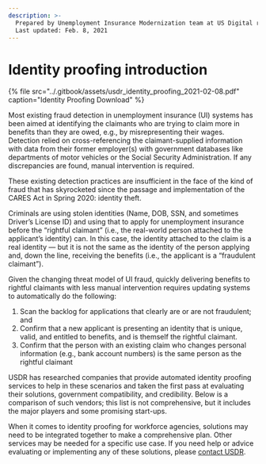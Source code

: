 ```yaml
---
description: >-
  Prepared by Unemployment Insurance Modernization team at US Digital response.
  Last updated: Feb. 8, 2021
---
```


# Identity proofing introduction

{% file src="../.gitbook/assets/usdr\_identity\_proofing\_2021-02-08.pdf" caption="Identity Proofing Download" %}

Most existing fraud detection in unemployment insurance \(UI\) systems has been aimed at identifying the claimants who are trying to claim more in benefits than they are owed, e.g., by misrepresenting their wages. Detection relied on cross-referencing the claimant-supplied information with data from their former employer\(s\) with government databases like departments of motor vehicles or the Social Security Administration. If any discrepancies are found, manual intervention is required.

These existing detection practices are insufficient in the face of the kind of fraud that has skyrocketed since the passage and implementation of the CARES Act in Spring 2020: identity theft.

Criminals are using stolen identities \(Name, DOB, SSN, and sometimes Driver’s License ID\) and using that to apply for unemployment insurance before the “rightful claimant” \(i.e., the real-world person attached to the applicant’s identity\) can. In this case, the identity attached to the claim is a real identity — but it is not the same as the identity of the person applying and, down the line, receiving the benefits \(i.e., the applicant is a “fraudulent claimant”\).

Given the changing threat model of UI fraud, quickly delivering benefits to rightful claimants with less manual intervention requires updating systems to automatically do the following:

1. Scan the backlog for applications that clearly are or are not fraudulent; and
2. Confirm that a new applicant is presenting an identity that is unique, valid, and entitled to benefits, and is themself the rightful claimant.
3. Confirm that the person with an existing claim who changes personal information \(e.g., bank account numbers\) is the same person as the rightful claimant

USDR has researched companies that provide automated identity proofing services to help in these scenarios and taken the first pass at evaluating their solutions, government compatibility, and credibility. Below is a comparison of such vendors; this list is not comprehensive, but it includes the major players and some promising start-ups.  
  
When it comes to identity proofing for workforce agencies, solutions may need to be integrated together to make a comprehensive plan. Other services may be needed for a specific use case. If you need help or advice evaluating or implementing any of these solutions, please [contact USDR](https://www.usdigitalresponse.org/request-help/).

